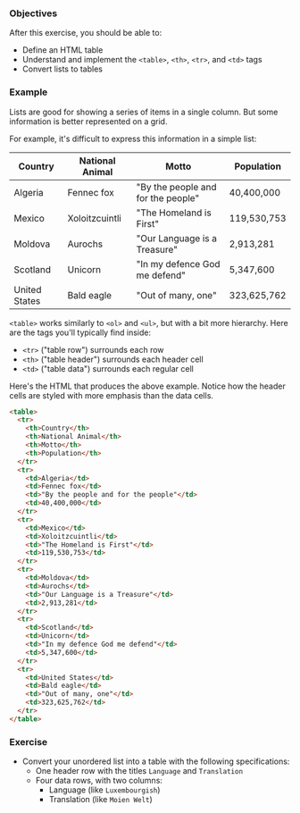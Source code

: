 ### Objectives

After this exercise, you should be able to:

- Define an HTML table
- Understand and implement the `<table>`, `<th>`, `<tr>`, and `<td>` tags
- Convert lists to tables

### Example

Lists are good for showing a series of items in a single column. But some information is better represented on a grid.

For example, it's difficult to express this information in a simple list:

| Country       | National Animal | Motto                              | Population  |
|---------------|-----------------|------------------------------------|-------------|
| Algeria       | Fennec fox      | "By the people and for the people" | 40,400,000  |
| Mexico        | Xoloitzcuintli  | "The Homeland is First"            | 119,530,753 |
| Moldova       | Aurochs         | "Our Language is a Treasure"       | 2,913,281   |
| Scotland      | Unicorn         | "In my defence God me defend"      | 5,347,600   |
| United States | Bald eagle      | "Out of many, one"                 | 323,625,762 |

`<table>` works similarly to `<ol>` and `<ul>`, but with a bit more hierarchy. Here are the tags you'll typically find inside:

- `<tr>` ("table row") surrounds each row
- `<th>` ("table header") surrounds each header cell
- `<td>` ("table data") surrounds each regular cell

Here's the HTML that produces the above example. Notice how the header cells are styled with more emphasis than the data cells.

```html
<table>
  <tr>
    <th>Country</th>
    <th>National Animal</th>
    <th>Motto</th>
    <th>Population</th>
  </tr>
  <tr>
    <td>Algeria</td>
    <td>Fennec fox</td>
    <td>"By the people and for the people"</td>
    <td>40,400,000</td>
  </tr>
  <tr>
    <td>Mexico</td>
    <td>Xoloitzcuintli</td>
    <td>"The Homeland is First"</td>
    <td>119,530,753</td>
  </tr>
  <tr>
    <td>Moldova</td>
    <td>Aurochs</td>
    <td>"Our Language is a Treasure"</td>
    <td>2,913,281</td>
  </tr>
  <tr>
    <td>Scotland</td>
    <td>Unicorn</td>
    <td>"In my defence God me defend"</td>
    <td>5,347,600</td>
  </tr>
  <tr>
    <td>United States</td>
    <td>Bald eagle</td>
    <td>"Out of many, one"</td>
    <td>323,625,762</td>
  </tr>
</table>
```

### Exercise

- Convert your unordered list into a table with the following specifications:
  - One header row with the titles `Language` and `Translation`
  - Four data rows, with two columns:
	  - Language (like `Luxembourgish`)
	  - Translation (like `Moien Welt`)
